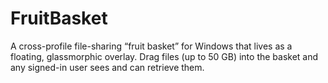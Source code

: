 # FruitBasket
A cross-profile file-sharing “fruit basket” for Windows that lives as a floating, glassmorphic overlay. Drag files (up to 50 GB) into the basket and any signed-in user sees and can retrieve them.
